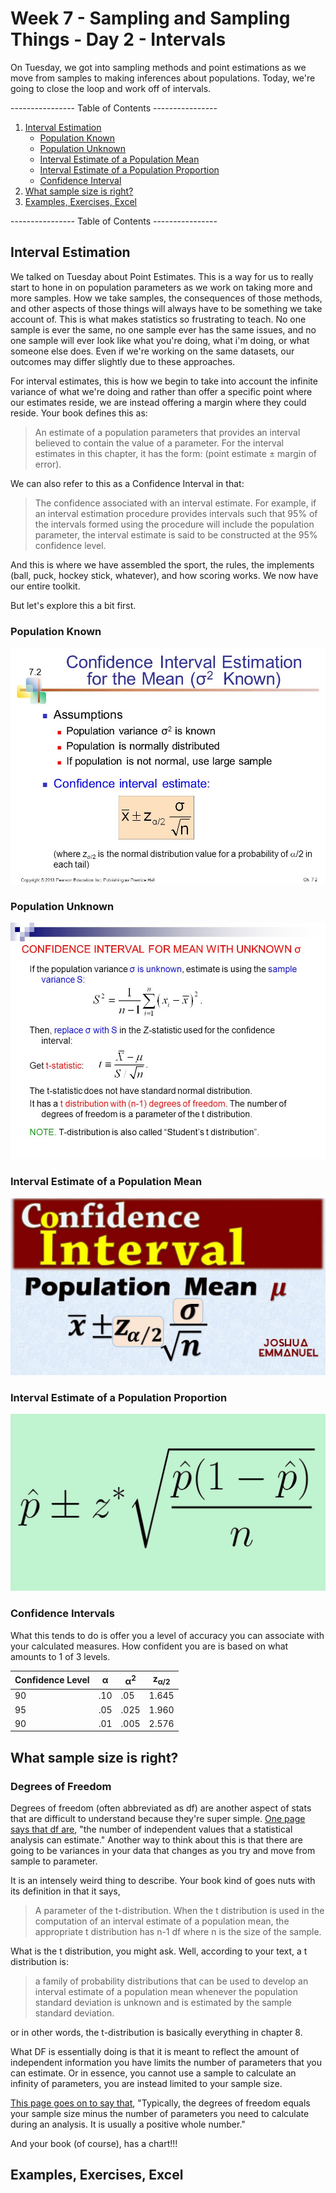 # Week 7 - Sampling and Sampling Things - Day 2 - Intervals
On Tuesday, we got into sampling methods and point estimations as we move from samples to making inferences about populations. Today, we're going to close the loop and work off of intervals. 

---------------- Table of Contents ---------------- 

1. [Interval Estimation](#InEs)
	* [Population Known](#popk)
	* [Population Unknown](#popunk)
	* [Interval Estimate of a Population Mean](#iepm)
	* [Interval Estimate of a Population Proportion](#iepp)
	* [Confidence Interval](#conf)
1. [What sample size is right?](#sampsize)
1. [Examples, Exercises, Excel](#examp)

---------------- Table of Contents ---------------- 

## <a id="InEs"></a>Interval Estimation

We talked on Tuesday about Point Estimates. This is a way for us to really start to hone in on population parameters as we work on taking more and more samples. How we take samples, the consequences of those methods, and other aspects of those things will always have to be something we take account of. This is what makes statistics so frustrating to teach. No one sample is ever the same, no one sample ever has the same issues, and no one sample will ever look like what you're doing, what i'm doing, or what someone else does. Even if we're working on the same datasets, our outcomes may differ slightly due to these approaches. 

For interval estimates, this is how we begin to take into account the infinite variance of what we're doing and rather than offer a specific point where our estimates reside, we are instead offering a margin where they could reside. Your book defines this as: 

> An estimate of a population parameters that provides an interval believed to contain the value of a parameter. For the interval estimates in this chapter, it has the form: (point estimate ± margin of error). 

We can also refer to this as a Confidence Interval in that: 

> The confidence associated with an interval estimate. For example, if an interval estimation procedure provides intervals such that 95% of the intervals formed using the procedure will include the population parameter, the interval estimate is said to be constructed at the 95% confidence level. 

And this is where we have assembled the sport, the rules, the implements (ball, puck, hockey stick, whatever), and how scoring works. We now have our entire toolkit.

But let's explore this a bit first. 

### <a id="popk"></a>Population Known

![Interval Estimate Population Known](/images/cio2known.jpeg)

### <a id="popunk"></a>Population Unknown

![Interval Estimate Population Unknown](/images/cio2unknown.jpeg)

### <a id="iepm"></a>Interval Estimate of a Population Mean

![Interval Estimate of a Population Mean](/images/ciep.jpeg)

### <a id="iepp"></a>Interval Estimate of a Population Proportion

![Interval Estimate of a Population Proportion](/images/cipp.png)

### <a id="conf"></a>Confidence Intervals

What this tends to do is offer you a level of accuracy you can associate with your calculated measures. How confident you are is based on what amounts to 1 of 3 levels. 

|Confidence Level|α|α<sup>2</sup>|z<sub>α/2</sub>|
|----------------|-|---|---------------|
| 90 |.10|.05|1.645|
| 95 |.05|.025|1.960|
| 90 |.01|.005|2.576|

## <a id="sampsize"></a>What sample size is right?

### <a id="df"></a>Degrees of Freedom

Degrees of freedom (often abbreviated as df) are another aspect of stats that are difficult to understand because they're super simple. [One page says that df are](https://statisticsbyjim.com/hypothesis-testing/degrees-freedom-statistics/), "the number of independent values that a statistical analysis can estimate." Another way to think about this is that there are going to be variances in your data that changes as you try and move from sample to parameter. 

It is an intensely weird thing to describe. Your book kind of goes nuts with its definition in that it says, 

> A parameter of the t-distribution. When the t distribution is used in the computation of an interval estimate of a population mean, the appropriate t distribution has n-1 df where n is the size of the sample.

What is the t distribution, you might ask. Well, according to your text, a t distribution is: 

> a family of probability distributions that can be used to develop an interval estimate of a population mean whenever the population standard deviation is unknown and is estimated by the sample standard deviation.

or in other words, the t-distribution is basically everything in chapter 8. 

What DF is essentially doing is that it is meant to reflect the amount of independent information you have limits the number of parameters that you can estimate. Or in essence, you cannot use a sample to calculate an infinity of parameters, you are instead limited to your sample size. 

[This page goes on to say that](https://statisticsbyjim.com/hypothesis-testing/degrees-freedom-statistics/), "Typically, the degrees of freedom equals your sample size minus the number of parameters you need to calculate during an analysis. It is usually a positive whole number."

And your book (of course), has a chart!!!

## <a id="examp"></a>Examples, Exercises, Excel
